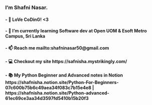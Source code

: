<h3>I’m Shafni Nasar.</h3>

<h4>- 👨‍ LoVe CoDinG! <3</h4>
<h4>- 🌱 I’m currently learning Software dev at Open UOM & Esoft Metro Campus, Sri Lanka</h4>
<h4>- 📫 Reach me mailto:shafninasar50@gmail.com</h4>
<h4>- 💻 Checkout my site https://safnisha.mystrikingly.com/</h4>
<h4>- 📚 My Python Beginner and Advanced notes in Notion https://shafnisha.notion.site/Python-For-Beginners-07c600b75b6c49aea34f083c7b15e4e8 | https://shafnisha.notion.site/Python-advanced-61ec69ce3aa34d3597fd5410b15b20f3</h4><br>
